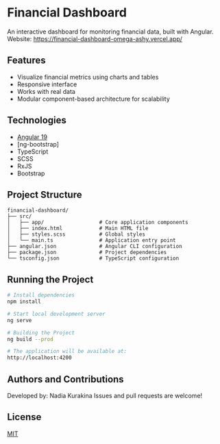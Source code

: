 # Financial Dashboard

An interactive dashboard for monitoring financial data, built with Angular.
Website: https://financial-dashboard-omega-ashy.vercel.app/

## Features

- Visualize financial metrics using charts and tables
- Responsive interface
- Works with real data
- Modular component-based architecture for scalability

## Technologies

- [Angular 19](https://angular.io/)
- [ng-bootstrap]
- TypeScript
- SCSS
- RxJS
- Bootstrap

## Project Structure

```
financial-dashboard/
├── src/
│   ├── app/                  # Core application components
│   ├── index.html            # Main HTML file
│   ├── styles.scss           # Global styles
│   └── main.ts               # Application entry point
├── angular.json              # Angular CLI configuration
├── package.json              # Project dependencies
└── tsconfig.json             # TypeScript configuration
```

## Running the Project

```bash
# Install dependencies
npm install

# Start local development server
ng serve

# Building the Project
ng build --prod

# The application will be available at:
http://localhost:4200
```

## Authors and Contributions

Developed by: Nadia Kurakina
Issues and pull requests are welcome!

## License

[MIT](LICENSE)
